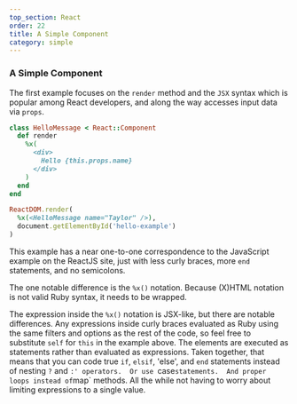 ```yaml
---
top_section: React
order: 22
title: A Simple Component
category: simple
---
```


### A Simple Component

The first example focuses on the `render` method and the `JSX` syntax which
is popular among React developers, and along the way accesses input data via
`props`.

<div data-controller="combo" data-options='{
  "eslevel": 2020,
  "filters": ["react"]
}'></div>

```ruby
class HelloMessage < React::Component
  def render
    %x(
      <div>
        Hello {this.props.name}
      </div>
    )
  end
end

ReactDOM.render(
  %x(<HelloMessage name="Taylor" />),
  document.getElementById('hello-example')
)
```

This example has a near one-to-one correspondence to the JavaScript example on
the ReactJS site, just with less curly braces, more `end` statements, and no
semicolons.

The one notable difference is the `%x()` notation.  Because (X)HTML notation
is not valid Ruby syntax, it needs to be wrapped.

The expression inside the `%x()` notation is JSX-like, but there are notable
differences.  Any expressions inside curly braces evaluated as Ruby using the
same filters and options as the rest of the code, so feel free to substitute
`self` for `this` in the example above.  The elements are executed as
statements rather than evaluated as expressions.  Taken together, that means
that you can code true `if`, `elsif`, 'else', and `end` statements instead of
nesting `?` and `:' operators.  Or use `case` statements.  And proper loops
instead of `map` methods.  All the while not having to worry about limiting
expressions to a single value.
